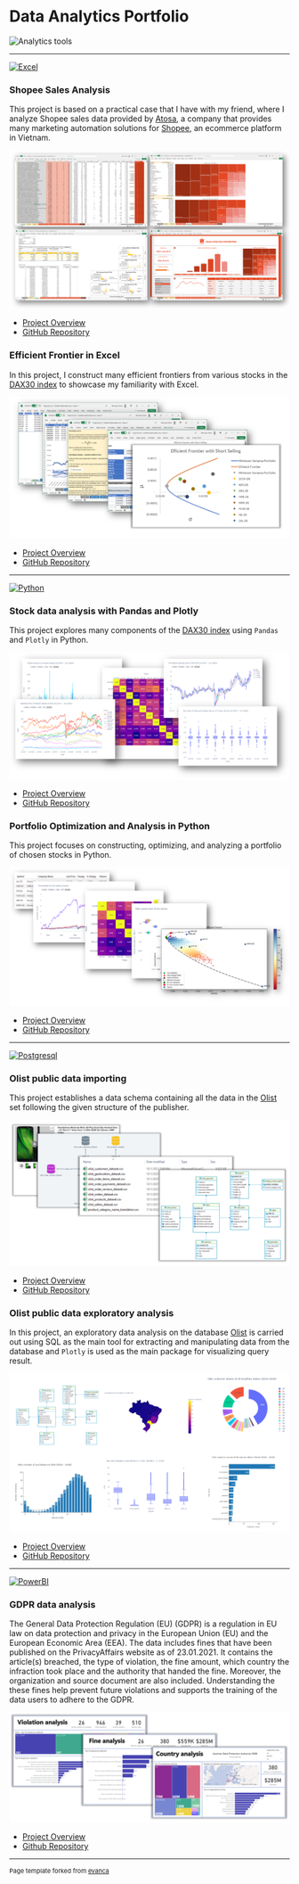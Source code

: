 # Data Analytics Portfolio

![Analytics tools](https://user-images.githubusercontent.com/89245616/179816812-c8e02d59-5c54-404f-9b44-3106d68dd5cc.png)

---

[![Excel](https://img.shields.io/badge/Microsoft_Excel-217346?style=for-the-badge&logo=microsoft-excel&logoColor=white)](https://www.microsoft.com/en-us/microsoft-365/excel)

### Shopee Sales Analysis

This project is based on a practical case that I have with my friend, where I analyze Shopee sales data provided by [Atosa](https://app.atosa.asia/), a company that provides many marketing automation solutions for [Shopee](https://shopee.vn/), an ecommerce platform in Vietnam. 

<img src="images/projectexcel1.png?raw=true"/>

* [Project Overview](https://chinhmaigit.github.io/Project-Excel-1/)  
* [GitHub Repository](https://github.com/ChinhMaiGit/Project-Excel-1)

### Efficient Frontier in Excel

In this project, I construct many efficient frontiers from various stocks in the [DAX30 index](https://www.google.com/search?q=dax30+index&sxsrf=ALiCzsYyhxWtV6T4VG0ksd64cyjmbErQLQ%3A1658276895104&source=hp&ei=H0zXYorWA9PnsAf997KoDQ&iflsig=AJiK0e8AAAAAYtdaL0h-KHh5IPBaA9KvlJ3Pm2f2FHT7&ved=0ahUKEwjK4ZPqmob5AhXTM-wKHf27DNUQ4dUDCAk&uact=5&oq=dax30+index&gs_lcp=Cgdnd3Mtd2l6EAMyCggAEIAEEEYQ-gEyBAgAEAoyBAgAEAoyBAgAEAoyBAgAEAoyBAgAEAoyBAgAEAoyBggAEB4QFjIICAAQHhAWEAoyBggAEB4QFjoECCMQJzoLCC4QgAQQxwEQ0QM6BQgAEIAEOgUILhCABDoMCCMQJxCdAhBGEPoBOgcIABCABBAKOgsILhCABBDHARCvAVAAWI0QYLYRaABwAHgAgAGdAogB7QaSAQYxMC4wLjGYAQCgAQE&sclient=gws-wiz) to showcase my familiarity with Excel.

<img src="images/projectexcel2.png?raw=true"/>

* [Project Overview](https://chinhmaigit.github.io/Project-Excel-2/) 
* [GitHub Repository](https://github.com/ChinhMaiGit/Project-Excel-2)

---

[![Python](https://img.shields.io/badge/Python-FFD43B?style=for-the-badge&logo=python&logoColor=blue)](https://www.python.org/) 

### Stock data analysis with Pandas and Plotly

This project explores many components of the [DAX30 index](https://www.google.com/search?q=dax30+index&sxsrf=ALiCzsYyhxWtV6T4VG0ksd64cyjmbErQLQ%3A1658276895104&source=hp&ei=H0zXYorWA9PnsAf997KoDQ&iflsig=AJiK0e8AAAAAYtdaL0h-KHh5IPBaA9KvlJ3Pm2f2FHT7&ved=0ahUKEwjK4ZPqmob5AhXTM-wKHf27DNUQ4dUDCAk&uact=5&oq=dax30+index&gs_lcp=Cgdnd3Mtd2l6EAMyCggAEIAEEEYQ-gEyBAgAEAoyBAgAEAoyBAgAEAoyBAgAEAoyBAgAEAoyBAgAEAoyBggAEB4QFjIICAAQHhAWEAoyBggAEB4QFjoECCMQJzoLCC4QgAQQxwEQ0QM6BQgAEIAEOgUILhCABDoMCCMQJxCdAhBGEPoBOgcIABCABBAKOgsILhCABBDHARCvAVAAWI0QYLYRaABwAHgAgAGdAogB7QaSAQYxMC4wLjGYAQCgAQE&sclient=gws-wiz) using `Pandas` and `Plotly` in Python.

<img src="images/projectpython1.png?raw=true"/>

* [Project Overview](https://chinhmaigit.github.io/Project-Python-1/) 
* [GitHub Repository](https://github.com/ChinhMaiGit/Project-Python-1)

### Portfolio Optimization and Analysis in Python

This project focuses on constructing, optimizing, and analyzing a portfolio of chosen stocks in Python.

<img src="images/projectpython2.png?raw=true"/>

* [Project Overview](https://chinhmaigit.github.io/Project-Python-2/)
* [GitHub Repository](https://github.com/ChinhMaiGit/Project-Python-2)

---

[![Postgresql](https://img.shields.io/badge/PostgreSQL-316192?style=for-the-badge&logo=postgresql&logoColor=white)](https://www.postgresql.org/)

### Olist public data importing

This project establishes a data schema containing all the data in the [Olist](https://www.kaggle.com/datasets/olistbr/brazilian-ecommerce) set following the given structure of the publisher.

<img src="images/projectsql1.png?raw=true"/>

* [Project Overview](https://chinhmaigit.github.io/Project-SQL-1/) 
* [GitHub Repository](https://github.com/ChinhMaiGit/Project-SQL-1/)

### Olist public data exploratory analysis

In this project, an exploratory data analysis on the database [Olist](https://www.kaggle.com/datasets/olistbr/brazilian-ecommerce) is carried out using SQL as the main tool for extracting and manipulating data from the database and `Plotly` is used as the main package for visualizing query result.

<img src="images/projectsql2.png?raw=true"/>

* [Project Overview](https://chinhmaigit.github.io/Project-SQL-2/) 
* [GitHub Repository](https://github.com/ChinhMaiGit/Project-SQL-2/)

---

[![PowerBI](https://img.shields.io/badge/PowerBI-F2C811?style=for-the-badge&logo=Power%20BI&logoColor=white)](https://powerbi.microsoft.com/en-au/)

### GDPR data analysis

The General Data Protection Regulation (EU) (GDPR) is a regulation in EU law on data protection and privacy in the European Union (EU) and the European Economic Area (EEA). The data includes fines that have been published on the PrivacyAffairs website as of 23.01.2021. It contains the article(s) breached, the type of violation, the fine amount, which country the infraction took place and the authority that handed the fine. Moreover, the organization and source document are also included. Understanding the these fines help prevent future violations and supports the training of the data users to adhere to the GDPR.

<img src="images/projectpowerbi1.png?raw=true"/>

* [Project Overview](https://chinhmaigit.github.io/Project-PowerBI-1/)
* [Github Repository](https://github.com/ChinhMaiGit/Project-PowerBI-1/)

---

<p style="font-size:11px">Page template forked from <a href="https://github.com/evanca/quick-portfolio">evanca</a></p>
<!-- Remove above link if you don't want to attibute -->
